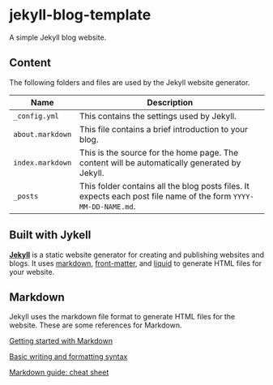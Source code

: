 # jekyll-blog-template
A simple Jekyll blog website.

## Content
The following folders and files are used by the Jekyll website generator.

Name | Description
--- | ---
`_config.yml` | This contains the settings used by Jekyll.
`about.markdown` | This file contains a brief introduction to your blog.
`index.markdown` | This is the source for the home page. The content will be automatically generated by Jekyll.
`_posts` | This folder contains all the blog posts files. It expects each post file name of the form `YYYY-MM-DD-NAME.md`.


## Built with Jykell
[**Jekyll**](https://jekyllrb.com/) is a static website generator for creating and publishing websites and blogs. It uses [markdown](https://docs.github.com/en/get-started/writing-on-github/getting-started-with-writing-and-formatting-on-github/basic-writing-and-formatting-syntax), [front-matter](https://jekyllrb.com/docs/front-matter/), and [liquid](https://jekyllrb.com/docs/liquid/) to generate HTML files for your website.


## Markdown
Jekyll uses the markdown file format to generate HTML files for the website. These are some references for Markdown.

[Getting started with Markdown](https://docs.github.com/en/get-started/writing-on-github/getting-started-with-writing-and-formatting-on-github)  

[Basic writing and formatting syntax](https://docs.github.com/en/get-started/writing-on-github/getting-started-with-writing-and-formatting-on-github/basic-writing-and-formatting-syntax)  

[Markdown guide: cheat sheet](https://www.markdownguide.org/cheat-sheet/)  

